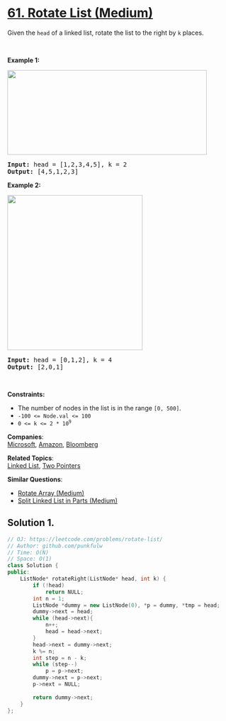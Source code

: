# [61. Rotate List (Medium)](https://leetcode.com/problems/rotate-list/)

<p>Given the <code>head</code> of a linked&nbsp;list, rotate the list to the right by <code>k</code> places.</p>

<p>&nbsp;</p>
<p><strong>Example 1:</strong></p>
<img alt="" src="https://assets.leetcode.com/uploads/2020/11/13/rotate1.jpg" style="width: 450px; height: 191px;">
<pre><strong>Input:</strong> head = [1,2,3,4,5], k = 2
<strong>Output:</strong> [4,5,1,2,3]
</pre>

<p><strong>Example 2:</strong></p>
<img alt="" src="https://assets.leetcode.com/uploads/2020/11/13/roate2.jpg" style="width: 305px; height: 350px;">
<pre><strong>Input:</strong> head = [0,1,2], k = 4
<strong>Output:</strong> [2,0,1]
</pre>

<p>&nbsp;</p>
<p><strong>Constraints:</strong></p>

<ul>
	<li>The number of nodes in the list is in the range <code>[0, 500]</code>.</li>
	<li><code>-100 &lt;= Node.val &lt;= 100</code></li>
	<li><code>0 &lt;= k &lt;= 2 * 10<sup>9</sup></code></li>
</ul>


**Companies**:  
[Microsoft](https://leetcode.com/company/microsoft), [Amazon](https://leetcode.com/company/amazon), [Bloomberg](https://leetcode.com/company/bloomberg)

**Related Topics**:  
[Linked List](https://leetcode.com/tag/linked-list/), [Two Pointers](https://leetcode.com/tag/two-pointers/)

**Similar Questions**:
* [Rotate Array (Medium)](https://leetcode.com/problems/rotate-array/)
* [Split Linked List in Parts (Medium)](https://leetcode.com/problems/split-linked-list-in-parts/)

## Solution 1.

```cpp
// OJ: https://leetcode.com/problems/rotate-list/
// Author: github.com/punkfulw
// Time: O(N)
// Space: O(1)
class Solution {
public:
    ListNode* rotateRight(ListNode* head, int k) {
        if (!head)
            return NULL;
        int n = 1;
        ListNode *dummy = new ListNode(0), *p = dummy, *tmp = head;
        dummy->next = head;
        while (head->next){
            n++;
            head = head->next;
        }
        head->next = dummy->next;
        k %= n;
        int step = n - k;
        while (step--)
            p = p->next;
        dummy->next = p->next;
        p->next = NULL;
        
        return dummy->next;
    }
};
```

